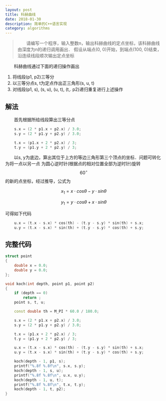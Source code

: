 ```yaml
---
layout: post
title: 科赫曲线
date: 2018-01-30
description: 简单的C++语言实现
category: algorithms
---
```


> 　　请编写一个程序，输入整数n，输出科赫曲线的定点坐标，该科赫曲线由深度为n的递归调用画出．
> 假设从端点(0, 0)开始，到端点(100, 0)结束，沿连续线段顺次输出定点坐标

　　科赫曲线通过下面的递归操作画出
1. 将线段(p1, p2)三等分
2. 以三等分点s, t为定点作出正三角形(s, u, t)
3. 对线段(p1, s), (s, u), (u, t), (t,. p2)递归重复进行上述操作

## 解法

　　首先根据所给线段算出三等分点

```C++
    s.x = (2 * p1.x + p2.x) / 3.0;
    s.y = (2 * p1.y + p2.y) / 3.0;

    t.x = (p1.x + 2 * p2.x) / 3;
    t.y = (p1.y + 2 * p2.y) / 3;
```

　　以s, y为底边，算出其位于上方的等边三角形第三个顶点的坐标．问题可转化为将一点以另一点
为圆心逆时针(根据点的相对位置全部为逆时针)旋转$${60}^\circ$$的新的点坐标，经过推导，公式为

$$ x_1 = x \cdot cos\theta - y \cdot sin\theta $$

$$ y_1 = y \cdot cos\theta + x \cdot sin\theta $$

可得如下代码

```C++
    u.x = (t.x - s.x) * cos(th) - (t.y - s.y) * sin(th) + s.x;
    u.y = (t.x - s.x) * sin(th) + (t.y - s.y) * cos(th) + s.y;
```

## 完整代码

```C++
struct point
{
    double x = 0.0;
    double y = 0.0;
};

void koch(int depth, point p1, point p2)
{
    if (depth == 0)
        return ;
    point s, t, u;

    const double th = M_PI * 60.0 / 180.0;

    s.x = (2 * p1.x + p2.x) / 3.0;
    s.y = (2 * p1.y + p2.y) / 3.0;

    t.x = (p1.x + 2 * p2.x) / 3;
    t.y = (p1.y + 2 * p2.y) / 3;

    u.x = (t.x - s.x) * cos(th) - (t.y - s.y) * sin(th) + s.x;
    u.y = (t.x - s.x) * sin(th) + (t.y - s.y) * cos(th) + s.y;

    koch(depth - 1, p1, s);
    printf("%.8f %.8f\n", s.x, s.y);
    koch(depth - 1, s, u);
    printf("%.8f %.8f\n", u.x, u.y);
    koch(depth - 1, u, t);
    printf("%.8f %.8f\n", t.x, t.y);
    koch(depth - 1, t, p2);
}
```

<!--
>　　　　我走到人生的十字路口，总知道那条路是对的，毫无例外，我总是知道，但我从来不走，
>因为太苦了
-->